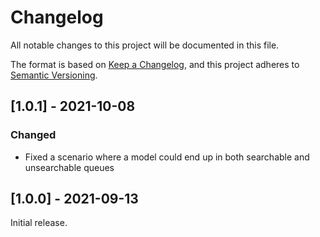 # Changelog

All notable changes to this project will be documented in this file.

The format is based on [Keep a Changelog](https://keepachangelog.com/en/1.0.0/),
and this project adheres to [Semantic Versioning](https://semver.org/spec/v2.0.0.html).

## [1.0.1] - 2021-10-08

### Changed

- Fixed a scenario where a model could end up in both searchable and unsearchable queues

## [1.0.0] - 2021-09-13

Initial release.

